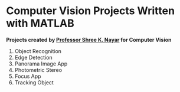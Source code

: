 # Computer Vision Projects Written with MATLAB

**Projects created by [Professor Shree K. Nayar](http://www.cs.columbia.edu/~nayar/) for Computer Vision**

1. Object Recognition
2. Edge Detection
3. Panorama Image App
4. Photometric Stereo
5. Focus App
6. Tracking Object
